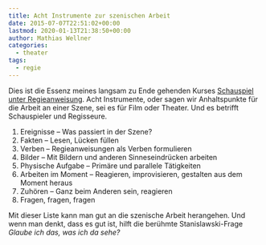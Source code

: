 ```yaml
---
title: Acht Instrumente zur szenischen Arbeit
date: 2015-07-07T22:51:02+00:00
lastmod: 2020-01-13T21:38:50+00:00
author: Mathias Wellner
categories:
  - theater
tags:
  - regie
---
```

Dies ist die Essenz meines langsam zu Ende gehenden Kurses <a href="http://zes-info.ch/ZES/Kurs_Schauspielen_unter_Regieanweisung.html" title="Schauspielen unter Regieanweisung" target="_blank">Schauspiel unter Regieanweisung</a>. Acht Instrumente, oder sagen wir Anhaltspunkte für die Arbeit an einer Szene, sei es für Film oder Theater. Und es betrifft Schauspieler und Regisseure. 
<!--more-->

1. Ereignisse &ndash; Was passiert in der Szene?
2. Fakten &ndash; Lesen, Lücken füllen
3. Verben &ndash; Regieanweisungen als Verben formulieren
4. Bilder &ndash; Mit Bildern und anderen Sinneseindrücken arbeiten
5. Physische Aufgabe &ndash; Primäre und parallele Tätigkeiten
6. Arbeiten im Moment &ndash; Reagieren, improvisieren, gestalten aus dem Moment heraus
7. Zuhören &ndash; Ganz beim Anderen sein, reagieren
8. Fragen, fragen, fragen

Mit dieser Liste kann man gut an die szenische Arbeit herangehen. Und wenn man denkt, dass es gut ist, hilft die berühmte Stanislawski-Frage _Glaube ich das, was ich da sehe?_